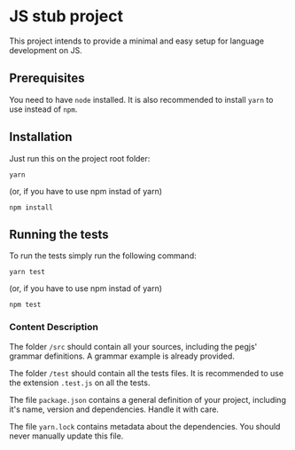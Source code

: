 # JS stub project

This project intends to provide a minimal and easy setup for language development on JS.

## Prerequisites

You need to have `node` installed. It is also recommended to install `yarn` to use instead of `npm`.

## Installation

Just run this on the project root folder:

```
yarn
```

 (or, if you have to use npm instad of yarn)

```
npm install
```

## Running the tests

To run the tests simply run the following command:

```
yarn test
```

 (or, if you have to use npm instad of yarn)

```
npm test
```

### Content Description

The folder `/src` should contain all your sources, including the pegjs' grammar definitions. A grammar example is already provided.

The folder `/test` should contain all the tests files. It is recommended to use the extension `.test.js` on all the tests.

The file `package.json` contains a general definition of your project, including it's name, version and dependencies. Handle it with care.

The file `yarn.lock` contains metadata about the dependencies. You should never manually update this file.
